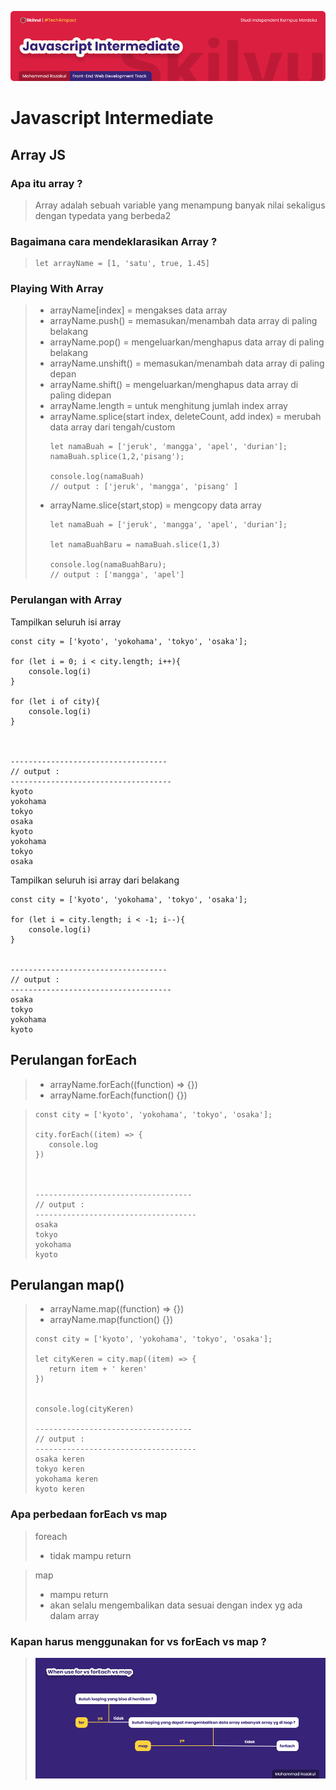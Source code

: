 ![Image Banner!](assets/js-banner-intermediate.png "Javascript")
# **Javascript Intermediate**
## Array JS

### Apa itu array ?
> Array adalah sebuah variable yang menampung banyak nilai sekaligus dengan typedata yang berbeda2

### Bagaimana cara mendeklarasikan Array ?
>``` 
> let arrayName = [1, 'satu', true, 1.45]
> ```

### Playing With Array 
> - arrayName[index] = mengakses data array
> - arrayName.push() = memasukan/menambah data array di paling belakang
> - arrayName.pop() = mengeluarkan/menghapus data array di paling belakang
> - arrayName.unshift() = memasukan/menambah data array di paling depan
> - arrayName.shift() = mengeluarkan/menghapus data array di paling didepan
> - arrayName.length = untuk menghitung jumlah index array
> - arrayName.splice(start index, deleteCount, add index) = merubah data array dari tengah/custom
>    ``` 
>    let namaBuah = ['jeruk', 'mangga', 'apel', 'durian'];
>    namaBuah.splice(1,2,'pisang');
>    
>   console.log(namaBuah)
>   // output : ['jeruk', 'mangga', 'pisang' ]
>   ```
> - arrayName.slice(start,stop) = mengcopy data array
>    ``` 
>    let namaBuah = ['jeruk', 'mangga', 'apel', 'durian'];
> 
>    let namaBuahBaru = namaBuah.slice(1,3)
>    
>    console.log(namaBuahBaru);
>    // output : ['mangga', 'apel']
>    ```


### Perulangan with Array
Tampilkan seluruh isi array
```  
const city = ['kyoto', 'yokohama', 'tokyo', 'osaka'];

for (let i = 0; i < city.length; i++){
    console.log(i)
}

for (let i of city){
    console.log(i)
}



-----------------------------------
// output :
------------------------------------
kyoto
yokohama
tokyo
osaka
kyoto
yokohama
tokyo
osaka

```

Tampilkan seluruh isi array dari belakang
```
const city = ['kyoto', 'yokohama', 'tokyo', 'osaka'];

for (let i = city.length; i < -1; i--){
    console.log(i)
}


-----------------------------------
// output :
------------------------------------
osaka
tokyo
yokohama
kyoto
```

## Perulangan forEach
> - arrayName.forEach((function) => {})
> - arrayName.forEach(function() {})

> ```
> const city = ['kyoto', 'yokohama', 'tokyo', 'osaka'];
> 
> city.forEach((item) => {
>    console.log
> })
>
> 
> 
> -----------------------------------
> // output :
> ------------------------------------
> osaka
> tokyo
> yokohama
> kyoto
> ```

## Perulangan map()
> - arrayName.map((function) => {})
> - arrayName.map(function() {})
> ```
> const city = ['kyoto', 'yokohama', 'tokyo', 'osaka'];
> 
> let cityKeren = city.map((item) => {
>    return item + ' keren'
> })
>
> 
> console.log(cityKeren)
> 
> -----------------------------------
> // output :
> ------------------------------------
> osaka keren
> tokyo keren
> yokohama keren
> kyoto keren
> ```

### Apa perbedaan forEach vs map
> foreach
> - tidak mampu return

> map
> - mampu return
> - akan selalu mengembalikan data sesuai dengan index yg ada dalam array

### Kapan harus menggunakan for vs forEach vs map ?
> ![Image Banner!](assets/forEach.png "Javascript")
